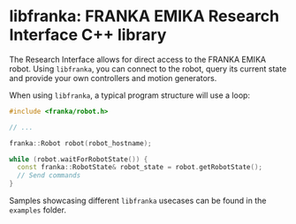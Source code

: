 # libfranka: FRANKA EMIKA Research Interface C++ library

The Research Interface allows for direct access to the FRANKA EMIKA robot. Using `libfranka`, you can connect to the robot, query its current state and provide your own controllers and motion generators.

When using `libfranka`, a typical program structure will use a loop:

```cpp
#include <franka/robot.h>

// ...

franka::Robot robot(robot_hostname);

while (robot.waitForRobotState()) {
  const franka::RobotState& robot_state = robot.getRobotState();
  // Send commands
}
```

Samples showcasing different `libfranka` usecases can be found in the `examples` folder.
